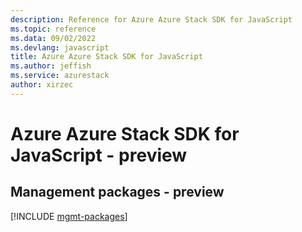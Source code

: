 ```yaml
---
description: Reference for Azure Azure Stack SDK for JavaScript
ms.topic: reference
ms.data: 09/02/2022
ms.devlang: javascript
title: Azure Azure Stack SDK for JavaScript
ms.author: jeffish
ms.service: azurestack
author: xirzec
---
```

# Azure Azure Stack SDK for JavaScript - preview

## Management packages - preview
[!INCLUDE [mgmt-packages](azure-stack-mgmt-index.md)]
